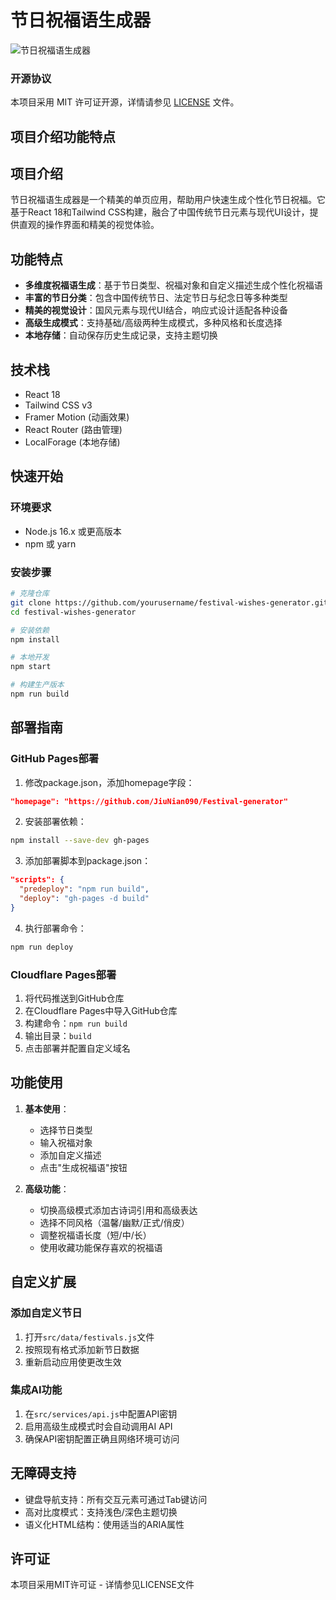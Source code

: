 # 节日祝福语生成器

![节日祝福语生成器](https://picsum.photos/800/400?random=1)

### 开源协议
本项目采用 MIT 许可证开源，详情请参见 [LICENSE](LICENSE) 文件。

## 项目介绍功能特点

## 项目介绍

节日祝福语生成器是一个精美的单页应用，帮助用户快速生成个性化节日祝福。它基于React 18和Tailwind CSS构建，融合了中国传统节日元素与现代UI设计，提供直观的操作界面和精美的视觉体验。

## 功能特点

- **多维度祝福语生成**：基于节日类型、祝福对象和自定义描述生成个性化祝福语
- **丰富的节日分类**：包含中国传统节日、法定节日与纪念日等多种类型
- **精美的视觉设计**：国风元素与现代UI结合，响应式设计适配各种设备
- **高级生成模式**：支持基础/高级两种生成模式，多种风格和长度选择
- **本地存储**：自动保存历史生成记录，支持主题切换

## 技术栈

- React 18
- Tailwind CSS v3
- Framer Motion (动画效果)
- React Router (路由管理)
- LocalForage (本地存储)

## 快速开始

### 环境要求
- Node.js 16.x 或更高版本
- npm 或 yarn

### 安装步骤

```bash
# 克隆仓库
git clone https://github.com/yourusername/festival-wishes-generator.git
cd festival-wishes-generator

# 安装依赖
npm install

# 本地开发
npm start

# 构建生产版本
npm run build
```

## 部署指南

### GitHub Pages部署

1. 修改package.json，添加homepage字段：
```json
"homepage": "https://github.com/JiuNian090/Festival-generator"
```

2. 安装部署依赖：
```bash
npm install --save-dev gh-pages
```

3. 添加部署脚本到package.json：
```json
"scripts": {
  "predeploy": "npm run build",
  "deploy": "gh-pages -d build"
}
```

4. 执行部署命令：
```bash
npm run deploy
```

### Cloudflare Pages部署

1. 将代码推送到GitHub仓库
2. 在Cloudflare Pages中导入GitHub仓库
3. 构建命令：`npm run build`
4. 输出目录：`build`
5. 点击部署并配置自定义域名

## 功能使用

1. **基本使用**：
   - 选择节日类型
   - 输入祝福对象
   - 添加自定义描述
   - 点击"生成祝福语"按钮

2. **高级功能**：
   - 切换高级模式添加古诗词引用和高级表达
   - 选择不同风格（温馨/幽默/正式/俏皮）
   - 调整祝福语长度（短/中/长）
   - 使用收藏功能保存喜欢的祝福语

## 自定义扩展

### 添加自定义节日

1. 打开`src/data/festivals.js`文件
2. 按照现有格式添加新节日数据
3. 重新启动应用使更改生效

### 集成AI功能

1. 在`src/services/api.js`中配置API密钥
2. 启用高级生成模式时会自动调用AI API
3. 确保API密钥配置正确且网络环境可访问

## 无障碍支持

- 键盘导航支持：所有交互元素可通过Tab键访问
- 高对比度模式：支持浅色/深色主题切换
- 语义化HTML结构：使用适当的ARIA属性

## 许可证

本项目采用MIT许可证 - 详情参见LICENSE文件